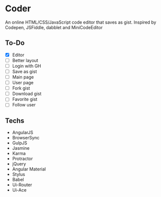 # Coder
An online HTML/CSS/JavaScript code editor that saves as gist.
Inspired by Codepen, JSFiddle, dabblet and MiniCodeEditor

## To-Do
- [x] Editor
- [ ] Better layout
- [ ] Login with GH
- [ ] Save as gist
- [ ] Main page
- [ ] User page
- [ ] Fork gist
- [ ] Download gist
- [ ] Favorite gist
- [ ] Follow user

## Techs
- AngularJS
- BrowserSync
- GulpJS
- Jasmine
- Karma
- Protractor
- jQuery
- Angular Material
- Stylus
- Babel
- Ui-Router
- Ui-Ace
